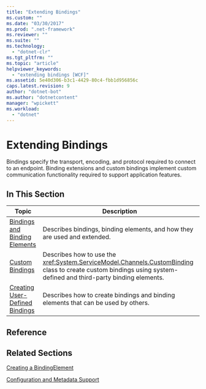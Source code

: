 ```yaml
---
title: "Extending Bindings"
ms.custom: ""
ms.date: "03/30/2017"
ms.prod: ".net-framework"
ms.reviewer: ""
ms.suite: ""
ms.technology: 
  - "dotnet-clr"
ms.tgt_pltfrm: ""
ms.topic: "article"
helpviewer_keywords: 
  - "extending bindings [WCF]"
ms.assetid: 5e40d306-b3c1-4429-80c4-fbb1d956856c
caps.latest.revision: 9
author: "dotnet-bot"
ms.author: "dotnetcontent"
manager: "wpickett"
ms.workload: 
  - "dotnet"
---
```

# Extending Bindings
Bindings specify the transport, encoding, and protocol required to connect to an endpoint. Binding extensions and custom bindings implement custom communication functionality required to support application features.  
  
## In This Section  
  
|Topic|Description|  
|-----------|-----------------|  
|[Bindings and Binding Elements](../../../../docs/framework/wcf/extending/bindings-and-binding-elements.md)|Describes bindings, binding elements, and how they are used and extended.|  
|[Custom Bindings](../../../../docs/framework/wcf/extending/custom-bindings.md)|Describes how to use the <xref:System.ServiceModel.Channels.CustomBinding> class to create custom bindings using system-defined and third-party binding elements.|  
|[Creating User-Defined Bindings](../../../../docs/framework/wcf/extending/creating-user-defined-bindings.md)|Describes how to create bindings and binding elements that can be used by others.|  
  
## Reference  
  
## Related Sections  
 [Creating a BindingElement](../../../../docs/framework/wcf/extending/creating-a-bindingelement.md)  
  
 [Configuration and Metadata Support](../../../../docs/framework/wcf/extending/configuration-and-metadata-support.md)
